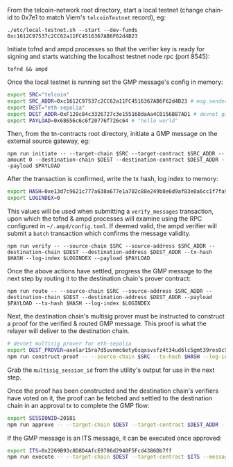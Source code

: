 From the telcoin-network root directory, start a local testnet (change chain-id to 0x7e1 to match Viem's `telcoinTestnet` record), eg:

`./etc/local-testnet.sh --start --dev-funds 0xc1612C97537c2CC62a11FC4516367AB6F62d4B23`

Initiate tofnd and ampd processes so that the verifier key is ready for signing and starts watching the localhost testnet node rpc (port 8545):

`tofnd && ampd`

Once the local testnet is running set the GMP message's config in memory:

```bash
export SRC="telcoin"
export SRC_ADDR=0xc1612C97537c2CC62a11FC4516367AB6F62d4B23 # msg.sender of IAxelarGateway::CallContract
export DEST="eth-sepolia"
export DEST_ADDR=0xF128c84c3326727c3e155168daAa4C0156B87AD1 # devnet gateway
export PAYLOAD=0x68656c6c6f20776f726c64 # "hello world"
```

Then, from the tn-contracts root directory, initiate a GMP message on the external source gateway, eg:

`npm run initiate -- --target-chain $SRC --target-contract $SRC_ADDR --amount 0 --destination-chain $DEST --destination-contract $DEST_ADDR --payload $PAYLOAD`

After the transaction is confirmed, write the tx hash, log index to memory:

```bash
export HASH=0xe13d7c9621c777a638a677e1a702c88e249b8e6d9af83e0a6cc1f7fa91e70d98
export LOGINDEX=0
```

This values will be used when submitting a `verify_messages` transaction, upon which the tofnd & ampd processes will examine using the RPC configured in `~/.ampd/config.toml`. If deemed valid, the ampd verifier will submit a `batch` transaction which confirms the message validity.

`npm run verify -- --source-chain $SRC --source-address $SRC_ADDR --destination-chain $DEST --destination-address $DEST_ADDR --tx-hash $HASH --log-index $LOGINDEX --payload $PAYLOAD`

Once the above actions have settled, progress the GMP message to the next step by routing it to the destination chain's prover contract:

`npm run route -- --source-chain $SRC --source-address $SRC_ADDR --destination-chain $DEST --destination-address $DEST_ADDR --payload $PAYLOAD --tx-hash $HASH --log-index $LOGINDEX`

Next, the destination chain's multisig prover must be instructed to construct a proof for the verified & routed GMP message. This proof is what the relayer will deliver to the destination chain.

```bash
# devnet multisig prover for eth-sepolia
export DEST_PROVER=axelar15ra7d5uvnmc6ety6sqxsvsfz4t34ud6lc5gmt39res0c5thkqp2qdwj4af
npm run construct-proof -- --source-chain $SRC --tx-hash $HASH --log-index $LOGINDEX --destination-chain-multisig-prover $DEST_PROVER
```

Grab the `multisig_session_id` from the utility's output for use in the next step.

Once the proof has been constructed and the destination chain's verifiers have voted on it, the proof can be fetched and settled to the destination chain in an approval tx to complete the GMP flow:

```bash
export SESSIONID=20181
npm run approve -- --target-chain $DEST --target-contract $DEST_ADDR --multisig-session-id $SESSIONID --destination-chain-multisig-prover $DEST_PROVER
```

If the GMP message is an ITS message, it can be executed once approved:

```bash
export ITS=0x2269B93c8D8D4AfcE9786d2940F5Fcd4386Db7ff
npm run execute -- --target-chain $DEST --target-contract $ITS --message-id $MESSAGEID --source-chain $SRC --source-address $SRC_ADDR --payload $PAYLOAD
```
